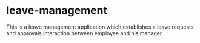 # leave-management
This is a leave management application which establishes a leave requests and approvals interaction between employee and his manager
